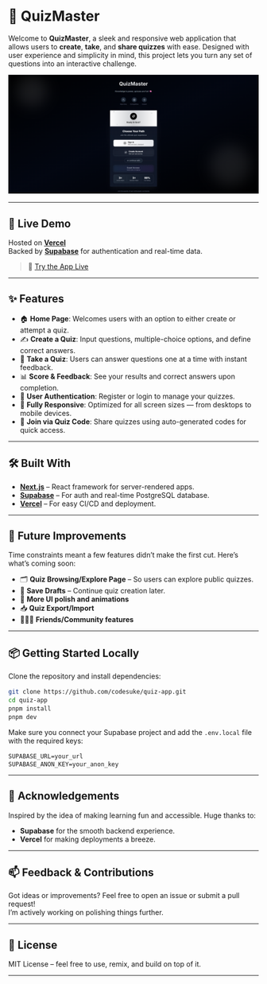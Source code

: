 # 🧠 QuizMaster

Welcome to **QuizMaster**, a sleek and responsive web application that allows users to **create**, **take**, and **share quizzes** with ease. Designed with user experience and simplicity in mind, this project lets you turn any set of questions into an interactive challenge.

![QuizMaster Screenshot](/References/preview.png) <!-- optional: replace with actual image path -->

---

## 🚀 Live Demo

Hosted on **[Vercel](https://vercel.com/)**  
Backed by **[Supabase](https://supabase.io/)** for authentication and real-time data.

> 🔗 [Try the App Live](https://quiz-app-pearl-delta.vercel.app/)

---

## ✨ Features

- 🏠 **Home Page**: Welcomes users with an option to either create or attempt a quiz.
- ✍️ **Create a Quiz**: Input questions, multiple-choice options, and define correct answers.
- 🧩 **Take a Quiz**: Users can answer questions one at a time with instant feedback.
- 📊 **Score & Feedback**: See your results and correct answers upon completion.
- 🔐 **User Authentication**: Register or login to manage your quizzes.
- 📱 **Fully Responsive**: Optimized for all screen sizes — from desktops to mobile devices.
- 🔗 **Join via Quiz Code**: Share quizzes using auto-generated codes for quick access.

---

## 🛠️ Built With

- **[Next.js](https://nextjs.org/)** – React framework for server-rendered apps.
- **[Supabase](https://supabase.com/)** – For auth and real-time PostgreSQL database.
- **[Vercel](https://vercel.com/)** – For easy CI/CD and deployment.

---

## 🔧 Future Improvements

Time constraints meant a few features didn’t make the first cut. Here’s what’s coming soon:

- 🗂️ **Quiz Browsing/Explore Page** – So users can explore public quizzes.
- 💾 **Save Drafts** – Continue quiz creation later.
- 🎨 **More UI polish and animations**
- 📥 **Quiz Export/Import**
- 🧑‍🤝‍🧑 **Friends/Community features**

---

## 📦 Getting Started Locally

Clone the repository and install dependencies:

```bash
git clone https://github.com/codesuke/quiz-app.git
cd quiz-app
pnpm install
pnpm dev
```

Make sure you connect your Supabase project and add the `.env.local` file with the required keys:

```
SUPABASE_URL=your_url
SUPABASE_ANON_KEY=your_anon_key
```

---

## 🙌 Acknowledgements

Inspired by the idea of making learning fun and accessible. Huge thanks to:

- **Supabase** for the smooth backend experience.
- **Vercel** for making deployments a breeze.

---

## 📫 Feedback & Contributions

Got ideas or improvements? Feel free to open an issue or submit a pull request!  
I’m actively working on polishing things further.

---

## 📃 License

MIT License – feel free to use, remix, and build on top of it.

---
